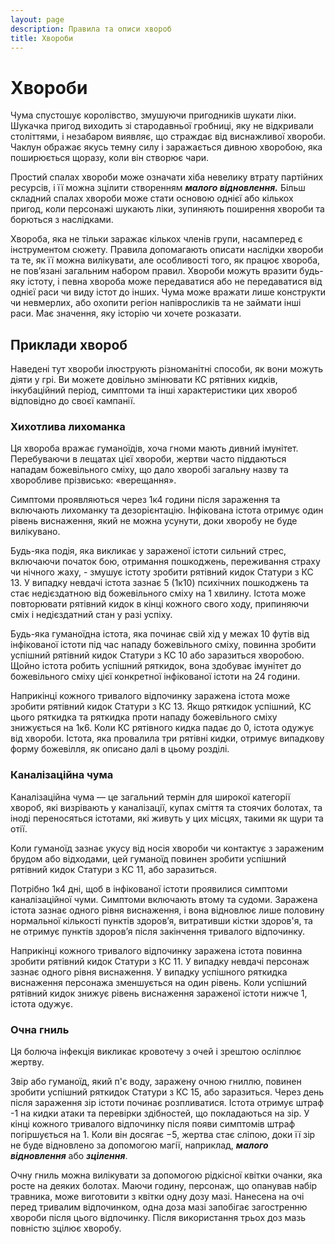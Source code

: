 ```yaml
---
layout: page
description: Правила та описи хвороб
title: Хвороби
---
```


# Хвороби
Чума спустошує королівство, змушуючи пригодників шукати ліки. Шукачка пригод виходить зі стародавньої гробниці, яку не відкривали століттями, і незабаром виявляє, що страждає від виснажливої ​​хвороби. Чаклун ображає якусь темну силу і заражається дивною хворобою, яка поширюється щоразу, коли він створює чари.

Простий спалах хвороби може означати хіба невелику втрату партійних ресурсів, і її можна зцілити створенням **_малого відновлення._** Більш складний спалах хвороби може стати основою однієї або кількох пригод, коли персонажі шукають ліки, зупиняють поширення хвороби та борються з наслідками.

Хвороба, яка не тільки заражає кількох членів групи, насамперед є інструментом сюжету. Правила допомагають описати наслідки хвороби та те, як її можна вилікувати, але особливості того, як працює хвороба, не пов’язані загальним набором правил. Хвороби можуть вразити будь-яку істоту, і певна хвороба може передаватися або не передаватися від однієї раси чи виду істот до інших. Чума може вражати лише конструкти чи невмерлих, або охопити регіон напівросликів та не займати інші раси. Має значення, яку історію чи хочете розказати.

## Приклади хвороб
Наведені тут хвороби ілюструють різноманітні способи, як вони можуть діяти у грі. Ви можете довільно змінювати КС рятівних кидків, інкубаційний період, симптоми та інші характеристики цих хвороб відповідно до своєї кампанії.

### Хихотлива лихоманка
Ця хвороба вражає гуманоїдів, хоча гноми мають дивний імунітет. Перебуваючи в лещатах цієї хвороби, жертви часто піддаються нападам божевільного сміху, що дало хворобі загальну назву та хворобливе прізвисько: «верещання».

Симптоми проявляються через 1к4 години після зараження та включають лихоманку та дезорієнтацію. Інфікована істота отримує один рівень виснаження, який не можна усунути, доки хворобу не буде вилікувано.

Будь-яка подія, яка викликає у зараженої істоти сильний стрес, включаючи початок бою, отримання пошкоджень, переживання страху чи нічного жаху, - змушує істоту зробити рятівний кидок Статури з КС 13. У випадку невдачі істота зазнає 5 (1к10) психічних пошкоджень та стає недієздатною від божевільного сміху на 1 хвилину. Істота може повторювати рятівний кидок в кінці кожного свого ходу, припиняючи сміх і недієздатний стан у разі успіху.

Будь-яка гуманоїдна істота, яка починає свій хід у межах 10 футів від інфікованої істоти під час нападу божевільного сміху, повинна зробити успішний рятівний кидок Статури з КС 10 або заразиться хворобою. Щойно істота робить успішний ряткидок, вона здобуває імунітет до божевільного сміху цієї конкретної інфікованої істоти на 24 години.

Наприкінці кожного тривалого відпочинку заражена істота може зробити рятівний кидок Статури з КС 13. Якщо ряткидок успішний, КС цього ряткидка та ряткидка проти нападу божевільного сміху знижується на 1к6. Коли КС рятівного кидка падає до 0, істота одужує від хвороби. Істота, яка провалила три рятівні кидки, отримує випадкову форму божевілля, як описано далі в цьому розділі.

### Каналізаційна чума
Каналізаційна чума — це загальний термін для широкої категорії хвороб, які визрівають у каналізації, купах сміття та стоячих болотах, та іноді переносяться істотами, які живуть у цих місцях, такими як щури та отії.

Коли гуманоїд зазнає укусу від носія хвороби чи контактує з зараженим брудом або відходами, цей гуманоїд повинен зробити успішний рятівний кидок Статури з КС 11, або заразиться.

Потрібно 1к4 дні, щоб в інфікованої істоти проявилися симптоми каналізаційної чуми. Симптоми включають втому та судоми. Заражена істота зазнає одного рівня виснаження, і вона відновлює лише половину нормальної кількості пунктів здоров’я, витративши кістки здоров'я, та не отримує пунктів здоров’я після закінчення тривалого відпочинку.

Наприкінці кожного тривалого відпочинку заражена істота повинна зробити рятівний кидок Статури з КС 11. У випадку невдачі персонаж зазнає одного рівня виснаження. У випадку успішного ряткидка виснаження персонажа зменшується на один рівень. Коли успішний рятівний кидок знижує рівень виснаження зараженої істоти нижче 1, істота одужує.

### Очна гниль
Ця болюча інфекція викликає кровотечу з очей і зрештою осліплює жертву.

Звір або гуманоїд, який п'є воду, заражену очною гниллю, повинен зробити успішний ряткидок Статури з КС 15, або заразиться. Через день після зараження зір істоти починає розпливатися. Істота отримує штраф -1 на кидки атаки та перевірки здібностей, що покладаються на зір. У кінці кожного тривалого відпочинку після появи симптомів штраф погіршується на 1. Коли він досягає −5, жертва стає сліпою, доки її зір не буде відновлено за допомогою магії, наприклад, **_малого відновлення_** або **_зцілення_**.

Очну гниль можна вилікувати за допомогою рідкісної квітки очанки, яка росте на деяких болотах. Маючи годину, персонаж, що опанував набір травника, може виготовити з квітки одну дозу мазі. Нанесена на очі перед тривалим відпочинком, одна доза мазі запобігає загостренню хвороби після цього відпочинку. Після використання трьох доз мазь повністю зцілює хворобу.
